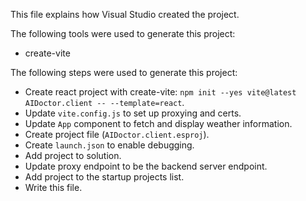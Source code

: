This file explains how Visual Studio created the project.

The following tools were used to generate this project:
- create-vite

The following steps were used to generate this project:
- Create react project with create-vite: `npm init --yes vite@latest AIDoctor.client -- --template=react`.
- Update `vite.config.js` to set up proxying and certs.
- Update `App` component to fetch and display weather information.
- Create project file (`AIDoctor.client.esproj`).
- Create `launch.json` to enable debugging.
- Add project to solution.
- Update proxy endpoint to be the backend server endpoint.
- Add project to the startup projects list.
- Write this file.
